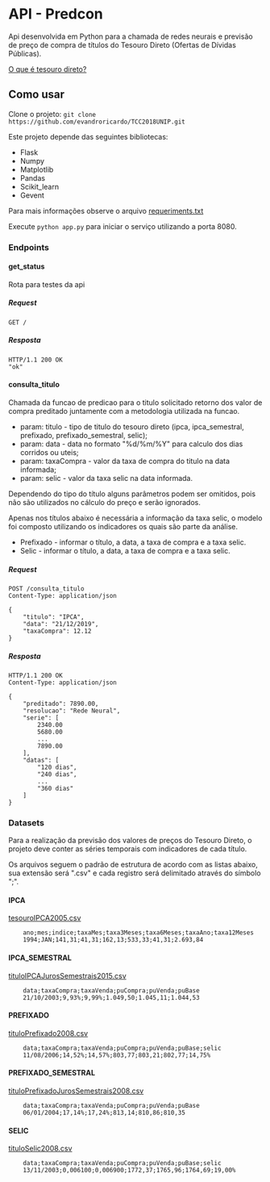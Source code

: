 # API - Predcon

Api desenvolvida em Python para a chamada de redes neurais e previsão de preço de compra de títulos do Tesouro Direto (Ofertas de Dívidas Públicas).

[O que é tesouro direto?](http://www.tesouro.fazenda.gov.br/tesouro-direto)

## Como usar

Clone o projeto: `git clone https://github.com/evandroricardo/TCC2018UNIP.git`

Este projeto depende das seguintes bibliotecas:

* Flask
* Numpy
* Matplotlib
* Pandas
* Scikit_learn
* Gevent

Para mais informações observe o arquivo [requeriments.txt](https://github.com/evandroricardo/TCC2018UNIP/blob/master/requirements.txt)

Execute `python app.py` para iniciar o serviço utilizando a porta 8080.

### Endpoints

#### get_status

Rota para testes da api

##### Request

````
GET /
````

##### Resposta

````
HTTP/1.1 200 OK
"ok"
````

#### consulta_titulo

Chamada da funcao de predicao para o titulo solicitado retorno dos valor de compra preditado juntamente com a metodologia utilizada na funcao.

* param: titulo - tipo de titulo do tesouro direto (ipca, ipca_semestral, prefixado, prefixado_semestral, selic);
* param: data - data no formato "%d/%m/%Y" para calculo dos dias corridos ou uteis; 
* param: taxaCompra - valor da taxa de compra do titulo na data informada;
* param: selic - valor da taxa selic na data informada.  

Dependendo do tipo do título alguns parâmetros podem ser omitidos, pois não são utilizados no cálculo do preço e serão ignorados.

Apenas nos títulos abaixo é necessária a informação da taxa selic, o modelo foi composto utilizando os indicadores os quais são parte da análise.

* Prefixado - informar o título, a data, a taxa de compra e a taxa selic.
* Selic - informar o título, a data, a taxa de compra e a taxa selic.

##### Request

````
POST /consulta_titulo
Content-Type: application/json

{
    "titulo": "IPCA",
    "data": "21/12/2019",
    "taxaCompra": 12.12
}
````

##### Resposta

````
HTTP/1.1 200 OK
Content-Type: application/json

{
    "preditado": 7890.00,
    "resolucao": "Rede Neural",
    "serie": [
        2340.00
        5680.00
        ...
        7890.00
    ],
    "datas": [
        "120 dias",
        "240 dias",
        ...
        "360 dias"
    ]
}
````

### Datasets

Para a realização da previsão dos valores de preços do Tesouro Direto, o projeto deve conter as séries temporais com indicadores de cada título.

Os arquivos seguem o padrão de estrutura de acordo com as listas abaixo, sua extensão será ".csv" e cada registro será delimitado através do símbolo ";".

#### IPCA

[tesouroIPCA2005.csv](https://github.com/evandroricardo/TCC2018UNIP/blob/master/data_layer/source/tesouroIPCA2005.csv)

````
    ano;mes;indice;taxaMes;taxa3Meses;taxa6Meses;taxaAno;taxa12Meses
    1994;JAN;141,31;41,31;162,13;533,33;41,31;2.693,84
````

#### IPCA_SEMESTRAL

[tituloIPCAJurosSemestrais2015.csv](https://github.com/evandroricardo/TCC2018UNIP/blob/master/data_layer/source/tituloIPCAJurosSemestrais2015.csv)

````
    data;taxaCompra;taxaVenda;puCompra;puVenda;puBase
    21/10/2003;9,93%;9,99%;1.049,50;1.045,11;1.044,53
````

#### PREFIXADO

[tituloPrefixado2008.csv](https://github.com/evandroricardo/TCC2018UNIP/blob/master/data_layer/source/tituloPrefixado2008.csv)

````
    data;taxaCompra;taxaVenda;puCompra;puVenda;puBase;selic
    11/08/2006;14,52%;14,57%;803,77;803,21;802,77;14,75%
````

#### PREFIXADO_SEMESTRAL

[tituloPrefixadoJurosSemestrais2008.csv](https://github.com/evandroricardo/TCC2018UNIP/blob/master/data_layer/source/tituloPrefixadoJurosSemestrais2008.csv)

````
    data;taxaCompra;taxaVenda;puCompra;puVenda;puBase
    06/01/2004;17,14%;17,24%;813,14;810,86;810,35
````

#### SELIC 

[tituloSelic2008.csv](https://github.com/evandroricardo/TCC2018UNIP/blob/master/data_layer/source/tituloSelic2008.csv)

````
    data;taxaCompra;taxaVenda;puCompra;puVenda;puBase;selic
    13/11/2003;0,006100;0,006900;1772,37;1765,96;1764,69;19,00%
````
